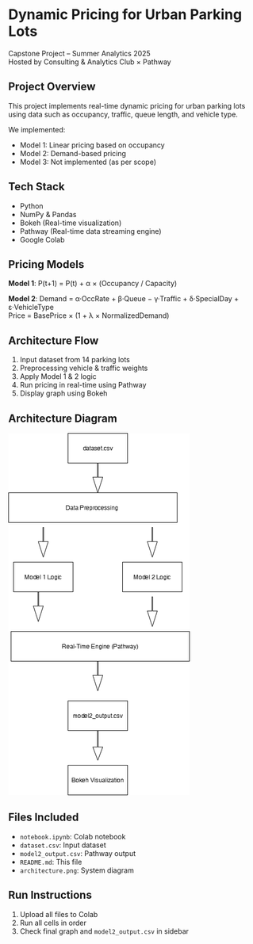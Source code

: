 
#  Dynamic Pricing for Urban Parking Lots

Capstone Project – Summer Analytics 2025  
Hosted by Consulting & Analytics Club × Pathway

##  Project Overview

This project implements real-time dynamic pricing for urban parking lots using data such as occupancy, traffic, queue length, and vehicle type.

We implemented:
- Model 1: Linear pricing based on occupancy
-  Model 2: Demand-based pricing
-  Model 3: Not implemented (as per scope)

## Tech Stack

- Python
- NumPy & Pandas
- Bokeh (Real-time visualization)
- Pathway (Real-time data streaming engine)
- Google Colab

## Pricing Models

**Model 1**:
P(t+1) = P(t) + α × (Occupancy / Capacity)

**Model 2**:
Demand = α·OccRate + β·Queue − γ·Traffic + δ·SpecialDay + ε·VehicleType  
Price = BasePrice × (1 + λ × NormalizedDemand)

## Architecture Flow

1. Input dataset from 14 parking lots  
2. Preprocessing vehicle & traffic weights  
3. Apply Model 1 & 2 logic  
4. Run pricing in real-time using Pathway  
5. Display graph using Bokeh

## Architecture Diagram

![System Architecture](architecture.png)

## Files Included

- `notebook.ipynb`: Colab notebook  
- `dataset.csv`: Input dataset  
- `model2_output.csv`: Pathway output  
- `README.md`: This file  
- `architecture.png`: System diagram

##  Run Instructions

1. Upload all files to Colab  
2. Run all cells in order  
3. Check final graph and `model2_output.csv` in sidebar
